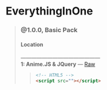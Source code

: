 # EverythingInOne
> ### @1.0.0, Basic Pack
> #### Location
> ——————————————— <br>
> **1: Anime.JS & JQuery** — [Raw](https://github.com)
> > ```html
> > <!-- HTML5 -->
> > <script src=""></script>
> > ```
